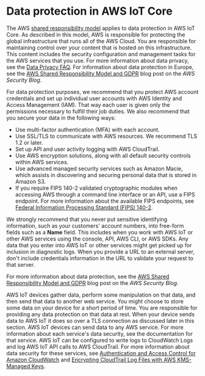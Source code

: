 # Data protection in AWS IoT Core<a name="data-protection"></a>

The AWS [shared responsibility model](http://aws.amazon.com/compliance/shared-responsibility-model/) applies to data protection in AWS IoT Core\. As described in this model, AWS is responsible for protecting the global infrastructure that runs all of the AWS Cloud\. You are responsible for maintaining control over your content that is hosted on this infrastructure\. This content includes the security configuration and management tasks for the AWS services that you use\. For more information about data privacy, see the [Data Privacy FAQ](http://aws.amazon.com/compliance/data-privacy-faq)\. For information about data protection in Europe, see the [AWS Shared Responsibility Model and GDPR](http://aws.amazon.com/blogs/security/the-aws-shared-responsibility-model-and-gdpr/) blog post on the *AWS Security Blog*\.

For data protection purposes, we recommend that you protect AWS account credentials and set up individual user accounts with AWS Identity and Access Management \(IAM\)\. That way each user is given only the permissions necessary to fulfill their job duties\. We also recommend that you secure your data in the following ways:
+ Use multi\-factor authentication \(MFA\) with each account\.
+ Use SSL/TLS to communicate with AWS resources\. We recommend TLS 1\.2 or later\.
+ Set up API and user activity logging with AWS CloudTrail\.
+ Use AWS encryption solutions, along with all default security controls within AWS services\.
+ Use advanced managed security services such as Amazon Macie, which assists in discovering and securing personal data that is stored in Amazon S3\.
+ If you require FIPS 140\-2 validated cryptographic modules when accessing AWS through a command line interface or an API, use a FIPS endpoint\. For more information about the available FIPS endpoints, see [Federal Information Processing Standard \(FIPS\) 140\-2](http://aws.amazon.com/compliance/fips/)\.

We strongly recommend that you never put sensitive identifying information, such as your customers' account numbers, into free\-form fields such as a **Name** field\. This includes when you work with AWS IoT or other AWS services using the console, API, AWS CLI, or AWS SDKs\. Any data that you enter into AWS IoT or other services might get picked up for inclusion in diagnostic logs\. When you provide a URL to an external server, don't include credentials information in the URL to validate your request to that server\.

For more information about data protection, see the [AWS Shared Responsibility Model and GDPR](http://aws.amazon.com/blogs/security/the-aws-shared-responsibility-model-and-gdpr/) blog post on the *AWS Security Blog*\.

AWS IoT devices gather data, perform some manipulation on that data, and then send that data to another web service\. You might choose to store some data on your device for a short period of time\. You are responsible for providing any data protection on that data at rest\. When your device sends data to AWS IoT it does so over a TLS connection as discussed later in this section\. AWS IoT devices can send data to any AWS service\. For more information about each service's data security, see the documentation for that service\. AWS IoT can be configured to write logs to CloudWatch Logs and log AWS IoT API calls to AWS CloudTrail\. For more information about data security for these services, see [ Authentication and Access Control for Amazon CloudWatch](https://docs.aws.amazon.com/AmazonCloudWatch/latest/monitoring/auth-and-access-control-cw.html) and [Encrypting CloudTrail Log Files with AWS KMS\-Managed Keys](https://docs.aws.amazon.com/awscloudtrail/latest/userguide/encrypting-cloudtrail-log-files-with-aws-kms.html)\.